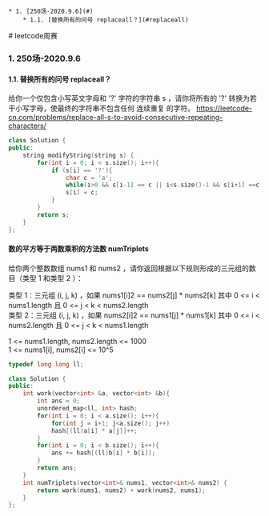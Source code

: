 <!-- vscode-markdown-toc -->
	* 1. [250场-2020.9.6](#)
		* 1.1. [替换所有的问号 replaceall？](#replaceall)

<!-- vscode-markdown-toc-config
	numbering=true
	autoSave=true
	/vscode-markdown-toc-config -->
<!-- /vscode-markdown-toc --># leetcode周赛

###  1. <a name=''></a>250场-2020.9.6
####  1.1. <a name='replaceall'></a>替换所有的问号 replaceall？
给你一个仅包含小写英文字母和 '?' 字符的字符串 s<var> </var>，请你将所有的 '?' 转换为若干小写字母，使最终的字符串不包含任何 连续重复 的字符。
<https://leetcode-cn.com/problems/replace-all-s-to-avoid-consecutive-repeating-characters/>
```c++
class Solution {
public:
    string modifyString(string s) {
        for(int i = 0; i < s.size(); i++){
            if (s[i] == '?'){
                char c = 'a';
                while(i>0 && s[i-1] == c || i<s.size()-1 && s[i+1] ==c) c++;
                s[i] = c;
            }
        }
        return s;
    }
};
```

#### 数的平方等于两数乘积的方法数 numTriplets

给你两个整数数组 nums1 和 nums2 ，请你返回根据以下规则形成的三元组的数目（类型 1 和类型 2 ）：
 
类型 1：三元组 (i, j, k) ，如果 nums1[i]2 == nums2[j] * nums2[k] 其中 0 <= i < nums1.length 且 0 <= j < k < nums2.length  
类型 2：三元组 (i, j, k) ，如果 nums2[i]2 == nums1[j] * nums1[k] 其中 0 <= i < nums2.length 且 0 <= j < k < nums1.length   

1 <= nums1.length, nums2.length <= 1000   
1 <= nums1[i], nums2[i] <= 10^5

```c++
typedef long long ll;

class Solution {
public:
    int work(vector<int> &a, vector<int> &b){
        int ans = 0;
        unordered_map<ll, int> hash;
        for(int i = 0; i < a.size(); i++){
            for(int j = i+1; j<a.size(); j++)
            hash[(ll)a[i] * a[j]]++;
        }
        for(int i = 0; i < b.size(); i++){
            ans += hash[(ll)b[i] * b[i]];
        }
        return ans;
    }
    int numTriplets(vector<int>& nums1, vector<int>& nums2) {
        return work(nums1, nums2) + work(nums2, nums1);
    }
};
```

